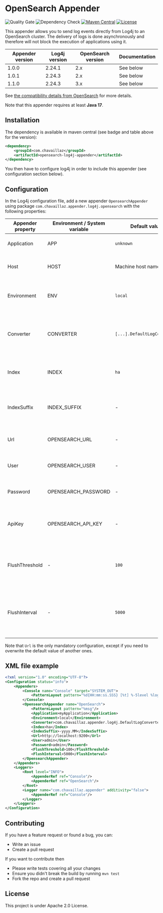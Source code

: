 # OpenSearch Appender

![Quality Gate](https://github.com/chavaillaz/opensearch-log4j-appender/actions/workflows/sonarcloud.yml/badge.svg)
![Dependency Check](https://github.com/chavaillaz/opensearch-log4j-appender/actions/workflows/snyk.yml/badge.svg)
[![Maven Central](https://maven-badges.herokuapp.com/maven-central/com.chavaillaz/opensearch-log4j-appender/badge.svg)](https://maven-badges.herokuapp.com/maven-central/com.chavaillaz/opensearch-log4j-appender)
[![License](https://img.shields.io/badge/License-Apache%202.0-blue.svg)](https://opensource.org/licenses/Apache-2.0)

This appender allows you to send log events directly from Log4j to an OpenSearch cluster. The delivery of logs is
done asynchronously and therefore will not block the execution of applications using it.

| Appender version | Log4j version | OpenSearch version | Documentation |
|------------------|---------------|--------------------|---------------|
| 1.0.0            | 2.24.1        | 2.x                | See below     |
| 1.0.1            | 2.24.3        | 2.x                | See below     |
| 1.1.0            | 2.24.3        | 3.x                | See below     |

See [the compatibility details from OpenSearch](https://github.com/opensearch-project/opensearch-java/blob/main/COMPATIBILITY.md)
for more details.

Note that this appender requires at least **Java 17**.

## Installation

The dependency is available in maven central (see badge and table above for the version):

```xml
<dependency>
    <groupId>com.chavaillaz</groupId>
    <artifactId>opensearch-log4j-appender</artifactId>
</dependency>
```

You then have to configure log4j in order to include this appender (see configuration section below).

## Configuration

In the Log4j configuration file, add a new appender `OpensearchAppender` using package
`com.chavaillaz.appender.log4j.opensearch` with the following properties:

| Appender property | Environment / System variable | Default value               | Description                                                                                                                             |
|-------------------|-------------------------------|-----------------------------|-----------------------------------------------------------------------------------------------------------------------------------------|
| Application       | APP                           | `unknown`                   | The name of the application generating the logs.                                                                                        |
| Host              | HOST                          | Machine host name           | The name of the host on which the application is running.                                                                               |
| Environment       | ENV                           | `local`                     | The name of the environment in which the application is running.                                                                        |
| Converter         | CONVERTER                     | `[...].DefaultLogConverter` | The path of the class used to convert logging events into key/value documents to be stored.                                             |
| Index             | INDEX                         | `ha`                        | The name of the OpenSearch index to which the documents are sent.                                                                       |
| IndexSuffix       | INDEX_SUFFIX                  | -                           | The suffix added to the index name (using current date) in a format pattern suitable for `DateTimeFormatter`.                           |
| Url               | OPENSEARCH_URL                | -                           | The address of OpenSearch in the format `scheme://host:port`.                                                                           |
| User              | OPENSEARCH_USER               | -                           | The username to use as credentials to access OpenSearch.                                                                                |
| Password          | OPENSEARCH_PASSWORD           | -                           | The password to use as credentials to access OpenSearch.                                                                                |
| ApiKey            | OPENSEARCH_API_KEY            | -                           | The API key (already encoded) to use as credentials to access OpenSearch.                                                               |
| FlushThreshold    | -                             | `100`                       | The threshold number of messages triggering the transmission of documents to the server.                                                |
| FlushInterval     | -                             | `5000`                      | The time (ms) between two automatic flushes, which are triggering the transmission of logs, even if not reaching the defined threshold. |

Note that `Url` is the only mandatory configuration, except if you need to overwrite the default value of another ones.

## XML file example

```xml
<?xml version="1.0" encoding="UTF-8"?>
<Configuration status="info">
    <Appenders>
        <Console name="Console" target="SYSTEM_OUT">
            <PatternLayout pattern="%d{HH:mm:ss.SSS} [%t] %-5level %logger{36} - %msg%n"/>
        </Console>
        <OpensearchAppender name="OpenSearch">
            <PatternLayout pattern="%msg"/>
            <Application>myApplication</Application>
            <Environment>local</Environment>
            <Converter>com.chavaillaz.appender.log4j.DefaultLogConverter</Converter>
            <Index>ha</Index>
            <IndexSuffix>-yyyy.MM</IndexSuffix>
            <Url>http://localhost:9200</Url>
            <User>admin</User>
            <Password>admin</Password>
            <FlushThreshold>100</FlushThreshold>
            <FlushInterval>5000</FlushInterval>
        </OpensearchAppender>
    </Appenders>
    <Loggers>
        <Root level="INFO">
            <AppenderRef ref="Console"/>
            <AppenderRef ref="OpenSearch"/>
        </Root>
        <Logger name="com.chavaillaz.appender" additivity="false">
            <AppenderRef ref="Console"/>
        </Logger>
    </Loggers>
</Configuration>
```

## Contributing

If you have a feature request or found a bug, you can:

- Write an issue
- Create a pull request

If you want to contribute then

- Please write tests covering all your changes
- Ensure you didn't break the build by running `mvn test`
- Fork the repo and create a pull request

## License

This project is under Apache 2.0 License.